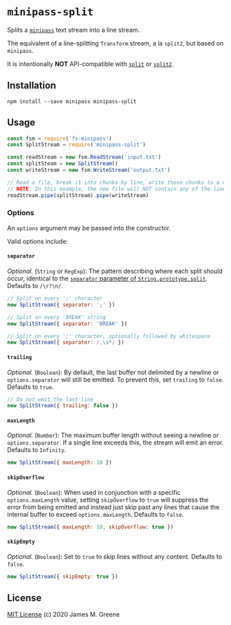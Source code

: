 # `minipass-split`

Splits a [`minipass`](https://www.npmjs.com/package/minipass) text stream into a line stream.

The equivalent of a line-splitting `Transform` stream, a la `split2`, but based on `minipass`.

It is intentionally **NOT** API-compatible with [`split`](https://www.npmjs.com/package/split) or [`split2`](https://www.npmjs.com/package/split2).

## Installation

```shell
npm install --save minipass minipass-split
```

## Usage

```js
const fsm = require('fs-minipass')
const SplitStream = require('minipass-split')

const readStream = new fsm.ReadStream('input.txt')
const splitSteam = new SplitStream()
const writeStream = new fsm.WriteStream('output.txt')

// Read a file, break it into chunks by line, write those chunks to a new file
// NOTE: In this example, the new file will NOT contain any of the line breaks!
readStream.pipe(splitStream).pipe(writeStream)
```

### Options

An `options` argument may be passed into the constructor.

Valid options include:

#### `separator`

_Optional._ (`String` or `RegExp`): The pattern describing where each split should occur, identical to the [`separator` parameter of `String.prototype.split`](https://developer.mozilla.org/en-US/docs/Web/JavaScript/Reference/Global_Objects/String/split#Parameters). Defaults to `/\r?\n/`.

```js
// Split on every ';' character
new SplitStream({ separator: ';' })

// Split on every 'BREAK' string
new SplitStream({ separator: 'BREAK' })

// Split on every ';' character, optionally followed by whitespace
new SplitStream({ separator: /,\s*/ })
```

#### `trailing`

_Optional._ (`Boolean`): By default, the last buffer not delimited by a newline or `options.separator` will still be emitted. To prevent this, set `trailing` to `false`. Defaults to `true`.

```js
// Do not emit the last line
new SplitStream({ trailing: false })
```

#### `maxLength`

_Optional._ (`Number`): The maximum buffer length without seeing a newline or `options.separator`. If a single line exceeds this, the stream will emit an error. Defaults to `Infinity`.

```js
new SplitStream({ maxLength: 10 })
```

#### `skipOverflow`

_Optional._ (`Boolean`): When used in conjunction with a specific `options.maxLength` value, setting `skipOverflow` to `true` will suppress the error from being emitted and instead just skip past any lines that cause the internal buffer to exceed `options.maxLength`. Defaults to `false`.

```js
new SplitStream({ maxLength: 10, skipOverflow: true })
```

#### `skipEmpty`

_Optional._ (`Boolean`): Set to `true` to skip lines without any content. Defaults to `false`.

```js
new SplitStream({ skipEmpty: true })
```

## License

[MIT License](LICENSE.md) (c) 2020 James M. Greene
